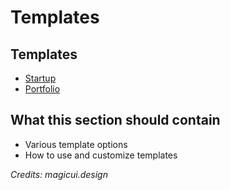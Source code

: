# Templates

## Templates

- [Startup](https://wireframes.design/docs/templates/startup)
- [Portfolio](https://wireframes.design/docs/templates/portfolio)

## What this section should contain

- Various template options
- How to use and customize templates

*Credits: magicui.design*
